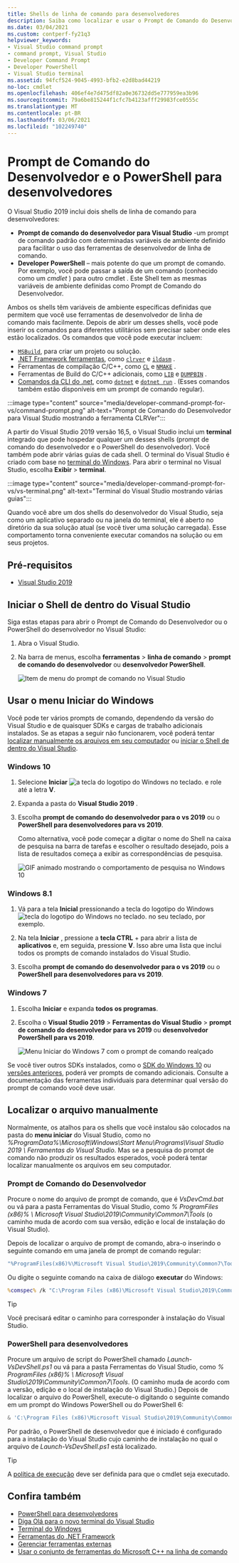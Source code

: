 ```yaml
---
title: Shells de linha de comando para desenvolvedores
description: Saiba como localizar e usar o Prompt de Comando do Desenvolvedor para o Visual Studio, o PowerShell do desenvolvedor e o terminal do Visual Studio, que permitem usar as ferramentas do .NET e do C++ com mais facilidade.
ms.date: 03/04/2021
ms.custom: contperf-fy21q3
helpviewer_keywords:
- Visual Studio command prompt
- command prompt, Visual Studio
- Developer Command Prompt
- Developer PowerShell
- Visual Studio terminal
ms.assetid: 94fcf524-9045-4993-bfb2-e2d8bad44219
no-loc: cmdlet
ms.openlocfilehash: 406ef4e7d475df82a0e36732dd5e777959ea3b96
ms.sourcegitcommit: 79a6be815244f1cfc7b4123afff29983fce0555c
ms.translationtype: MT
ms.contentlocale: pt-BR
ms.lasthandoff: 03/06/2021
ms.locfileid: "102249740"
---
```

# <a name="developer-command-prompt-and-developer-powershell"></a>Prompt de Comando do Desenvolvedor e o PowerShell para desenvolvedores

O Visual Studio 2019 inclui dois shells de linha de comando para desenvolvedores:

- **Prompt de comando do desenvolvedor para Visual Studio** -um prompt de comando padrão com determinadas variáveis de ambiente definido para facilitar o uso das ferramentas de desenvolvedor de linha de comando.
- **Developer PowerShell** – mais potente do que um prompt de comando. Por exemplo, você pode passar a saída de um comando (conhecido como um *cmdlet* ) para outro cmdlet . Este Shell tem as mesmas variáveis de ambiente definidas como Prompt de Comando do Desenvolvedor.

Ambos os shells têm variáveis de ambiente específicas definidas que permitem que você use ferramentas de desenvolvedor de linha de comando mais facilmente. Depois de abrir um desses shells, você pode inserir os comandos para diferentes utilitários sem precisar saber onde eles estão localizados. Os comandos que você pode executar incluem:

- [`MSBuild`](../../msbuild/msbuild-command-line-reference.md), para criar um projeto ou solução.
- [.NET Framework ferramentas](/dotnet/framework/tools/index), como [`clrver`](/dotnet/framework/tools/clrver-exe-clr-version-tool) e [`ildasm`](/dotnet/framework/tools/ildasm-exe-il-disassembler) .
- Ferramentas de compilação C/C++, como [`CL`](/cpp/build/reference/compiler-command-line-syntax) e [`NMAKE`](/cpp/build/reference/running-nmake) .
- Ferramentas de Build do C/C++ adicionais, como [`LIB`](/cpp/build/reference/lib-reference) e [`DUMPBIN`](/cpp/build/reference/dumpbin-reference) .
- [Comandos da CLI do .net](/dotnet/core/tools/index), como [`dotnet`](/dotnet/core/tools/dotnet) e [`dotnet run`](/dotnet/core/tools/dotnet-run) . (Esses comandos também estão disponíveis em um prompt de comando regular).

:::image type="content" source="media/developer-command-prompt-for-vs/command-prompt.png" alt-text="Prompt de Comando do Desenvolvedor para Visual Studio mostrando a ferramenta CLRVer":::

A partir do Visual Studio 2019 versão 16,5, o Visual Studio inclui um **terminal** integrado que pode hospedar qualquer um desses shells (prompt de comando do desenvolvedor e o PowerShell do desenvolvedor). Você também pode abrir várias guias de cada shell. O terminal do Visual Studio é criado com base no [terminal do Windows](/windows/terminal/). Para abrir o terminal no Visual Studio, escolha **Exibir**  >  **terminal**.

:::image type="content" source="media/developer-command-prompt-for-vs/vs-terminal.png" alt-text="Terminal do Visual Studio mostrando várias guias":::

Quando você abre um dos shells do desenvolvedor do Visual Studio, seja como um aplicativo separado ou na janela do terminal, ele é aberto no diretório da sua solução atual (se você tiver uma solução carregada). Esse comportamento torna conveniente executar comandos na solução ou em seus projetos.

## <a name="prerequisites"></a>Pré-requisitos

- [Visual Studio 2019](https://visualstudio.microsoft.com/downloads/?utm_medium=microsoft&utm_source=docs.microsoft.com&utm_campaign=inline+link&utm_content=download+vs2019)

## <a name="start-the-shell-from-inside-visual-studio"></a>Iniciar o Shell de dentro do Visual Studio

Siga estas etapas para abrir o Prompt de Comando do Desenvolvedor ou o PowerShell do desenvolvedor no Visual Studio:

1. Abra o Visual Studio.

1. Na barra de menus, escolha **ferramentas**  >  **linha de comando**  >  **prompt de comando do desenvolvedor** ou **desenvolvedor PowerShell**.

   ![Item de menu do prompt de comando no Visual Studio](./media/developer-command-prompt-for-vs/vs-menu.png)

## <a name="use-the-windows-start-menu"></a>Usar o menu Iniciar do Windows

Você pode ter vários prompts de comando, dependendo da versão do Visual Studio e de quaisquer SDKs e cargas de trabalho adicionais instalados. Se as etapas a seguir não funcionarem, você poderá tentar [localizar manualmente os arquivos em seu computador](#manually-locate-the-file) ou [iniciar o Shell de dentro do Visual Studio](#start-the-shell-from-inside-visual-studio).

### <a name="windows-10"></a>Windows 10

1. Selecione **Iniciar** ![ a tecla do logotipo do Windows no teclado.](./media/developer-command-prompt-for-vs/windows-logo-key-graphic.png) e role até a letra **V**.

1. Expanda a pasta do **Visual Studio 2019** .

1. Escolha **prompt de comando do desenvolvedor para o vs 2019** ou o **PowerShell para desenvolvedores para vs 2019**.

   Como alternativa, você pode começar a digitar o nome do Shell na caixa de pesquisa na barra de tarefas e escolher o resultado desejado, pois a lista de resultados começa a exibir as correspondências de pesquisa.

   ![GIF animado mostrando o comportamento de pesquisa no Windows 10](./media/developer-command-prompt-for-vs/windows-10-search.gif)

### <a name="windows-81"></a>Windows 8.1

1. Vá para a tela **Inicial** pressionando a tecla do logotipo do Windows ![tecla do logotipo do Windows no teclado.](./media/developer-command-prompt-for-vs/windows-logo-key-graphic.png) no seu teclado, por exemplo.

1. Na tela **Iniciar** , pressione a **tecla CTRL** +  para abrir a lista de **aplicativos** e, em seguida, pressione **V**. Isso abre uma lista que inclui todos os prompts de comando instalados do Visual Studio.

1. Escolha **prompt de comando do desenvolvedor para o vs 2019** ou o **PowerShell para desenvolvedores para vs 2019**.

### <a name="windows-7"></a>Windows 7

1. Escolha **Iniciar** e expanda **todos os programas**.

1. Escolha o **Visual Studio 2019**  >  **Ferramentas do Visual Studio**  >  **prompt de comando do desenvolvedor para vs 2019** ou **desenvolvedor PowerShell para vs 2019**.

   ![Menu Iniciar do Windows 7 com o prompt de comando realçado](./media/developer-command-prompt-for-vs/windows-7-menu.png)

Se você tiver outros SDKs instalados, como o [SDK do Windows 10](https://developer.microsoft.com/windows/downloads/windows-10-sdk) ou [versões anteriores](https://developer.microsoft.com/windows/downloads/sdk-archive), poderá ver prompts de comando adicionais. Consulte a documentação das ferramentas individuais para determinar qual versão do prompt de comando você deve usar.

## <a name="manually-locate-the-file"></a>Localizar o arquivo manualmente

Normalmente, os atalhos para os shells que você instalou são colocados na pasta do **menu iniciar** do Visual Studio, como no *%ProgramData%\Microsoft\Windows\Start Menu\Programs\Visual Studio 2019 \ Ferramentas do Visual Studio*. Mas se a pesquisa do prompt de comando não produzir os resultados esperados, você poderá tentar localizar manualmente os arquivos em seu computador.

### <a name="developer-command-prompt"></a>Prompt de Comando do Desenvolvedor

Procure o nome do arquivo de prompt de comando, que é *VsDevCmd.bat* ou vá para a pasta Ferramentas do Visual Studio, como *% ProgramFiles (x86)% \ Microsoft Visual Studio\2019\Community\Common7\Tools* (o caminho muda de acordo com sua versão, edição e local de instalação do Visual Studio).

Depois de localizar o arquivo de prompt de comando, abra-o inserindo o seguinte comando em uma janela de prompt de comando regular:

```cmd
"%ProgramFiles(x86)%\Microsoft Visual Studio\2019\Community\Common7\Tools\VsDevCmd.bat"
```

Ou digite o seguinte comando na caixa de diálogo **executar** do Windows:

```cmd
%comspec% /k "C:\Program Files (x86)\Microsoft Visual Studio\2019\Community\Common7\Tools\VsDevCmd.bat"
```

> [!TIP]
> Você precisará editar o caminho para corresponder à instalação do Visual Studio.

### <a name="developer-powershell"></a>PowerShell para desenvolvedores

Procure um arquivo de script do PowerShell chamado *Launch-VsDevShell.ps1* ou vá para a pasta Ferramentas do Visual Studio, como *% ProgramFiles (x86)% \ Microsoft Visual Studio\2019\Community\Common7\Tools*. (O caminho muda de acordo com a versão, edição e o local de instalação do Visual Studio.) Depois de localizar o arquivo do PowerShell, execute-o digitando o seguinte comando em um prompt do Windows PowerShell ou do PowerShell 6:

```powershell
& 'C:\Program Files (x86)\Microsoft Visual Studio\2019\Community\Common7\Tools\Launch-VsDevShell.ps1'
```

Por padrão, o PowerShell de desenvolvedor que é iniciado é configurado para a instalação do Visual Studio cujo caminho de instalação no qual o arquivo de *Launch-VsDevShell.ps1* está localizado.

> [!TIP]
> A [política de execução](/powershell/module/microsoft.powershell.core/about/about_execution_policies) deve ser definida para que o cmdlet seja executado.

## <a name="see-also"></a>Confira também

- [PowerShell para desenvolvedores](https://devblogs.microsoft.com/visualstudio/the-powershell-you-know-and-love-now-with-a-side-of-visual-studio/)
- [Diga Olá para o novo terminal do Visual Studio](https://devblogs.microsoft.com/visualstudio/say-hello-to-the-new-visual-studio-terminal/)
- [Terminal do Windows](/windows/terminal/)
- [Ferramentas do .NET Framework](/dotnet/framework/tools/index)
- [Gerenciar ferramentas externas](../managing-external-tools.md)
- [Usar o conjunto de ferramentas do Microsoft C++ na linha de comando](/cpp/build/building-on-the-command-line)
